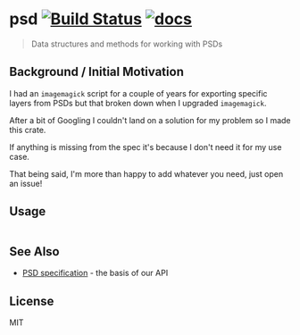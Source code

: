 psd [![Build Status](https://travis-ci.org/chinedufn/psd.svg?branch=master)](https://travis-ci.org/chinedufn/psd) [![docs](https://docs.rs/psd/badge.svg)](https://docs.rs/psd)
===============

> Data structures and methods for working with PSDs

## Background / Initial Motivation

I had an `imagemagick` script for a couple of years for exporting specific layers from PSDs but that broken down when I upgraded `imagemagick`.

After a bit of Googling I couldn't land on a solution for my problem so I made this crate.

If anything is missing from the spec it's because I don't need it for my use case.

That being said, I'm more than happy to add whatever you need, just open an issue!

## Usage

```rust
```

## See Also

- [PSD specification](https://www.adobe.com/devnet-apps/photoshop/fileformatashtml/) - the basis of our API

## License

MIT

